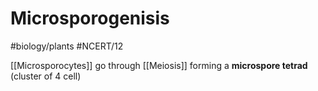 # Microsporogenisis
#biology/plants #NCERT/12 

[[Microsporocytes]] go through [[Meiosis]] forming a **microspore tetrad** (cluster of 4 cell) 

